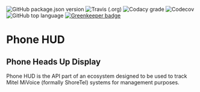 ![GitHub package.json version](https://img.shields.io/github/package-json/v/WebMatrixware/phone-hud.svg?color=blue&logo=github&style=plastic)
![Travis (.org)](https://img.shields.io/travis/WebMatrixware/phone-hud.svg?label=Build%20Status&logo=travis&style=plastic)
![Codacy grade](https://img.shields.io/codacy/grade/798a0f243e51480187392f2b25bd7ac4.svg?logo=codacy&style=plastic)
![Codecov](https://img.shields.io/codecov/c/github/WebMatrixware/phone-hud.svg?logo=codecov&style=plastic)
![GitHub top language](https://img.shields.io/github/languages/top/WebMatrixware/phone-hud.svg?color=blue&logo=javascript&style=plastic)
[![Greenkeeper badge](https://badges.greenkeeper.io/WebMatrixware/phone-hud.svg)](https://greenkeeper.io/)

# Phone HUD

## Phone Heads Up Display

Phone HUD is the API part of an ecosystem designed to be used to track Mitel MiVoice (formally ShoreTel) systems for management purposes.
